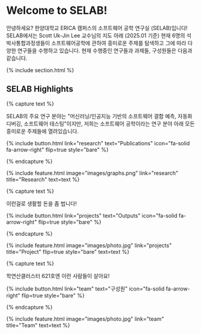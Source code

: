 ---
---

# Welcome to SELAB!

안녕하세요? 한양대학교 ERICA 캠퍼스의 소프트웨어 공학 연구실 (SELAB)입니다! SELAB에서는 Scott Uk-Jin Lee 교수님의 지도 아래 (2025.01 기준) 현재 6명의 석박사통합과정생들이 소프트웨어공학에 관하여 흥미로운 주제를 탐색하고 그에 따라 다양한 연구들을 수행하고 있습니다. 현재 수행중인 연구들과 과제들, 구성원들은 다음과 같습니다.

{% include section.html %}

## SELAB Highlights

{% capture text %}

SELAB의 주요 연구 분야는 "머신러닝/인공지능 기반의 소프트웨어 결함 예측, 자동화 디버깅, 소프트웨어 테스팅"이지만, 저희는 소프트웨어 공학이라는 연구 분야 아래 모든 흥미로운 주제들에 열려있습니다.

{%
  include button.html
  link="research"
  text="Publications"
  icon="fa-solid fa-arrow-right"
  flip=true
  style="bare"
%}

{% endcapture %}

{%
  include feature.html
  image="images/graphs.png"
  link="research"
  title="Research"
  text=text
%}

{% capture text %}

이런걸로 생활할 돈을 좀 법니다!

{%
  include button.html
  link="projects"
  text="Outputs"
  icon="fa-solid fa-arrow-right"
  flip=true
  style="bare"
%}

{% endcapture %}

{%
  include feature.html
  image="images/photo.jpg"
  link="projects"
  title="Project"
  flip=true
  style="bare"
  text=text
%}

{% capture text %}

학연산클러스터 621호엔 이런 사람들이 살아요!

{%
  include button.html
  link="team"
  text="구성원"
  icon="fa-solid fa-arrow-right"
  flip=true
  style="bare"
%}

{% endcapture %}

{%
  include feature.html
  image="images/photo.jpg"
  link="team"
  title="Team"
  text=text
%}
